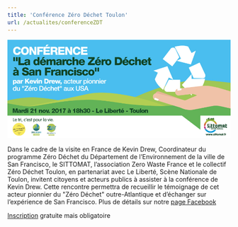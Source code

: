 ```yaml
---
title: 'Conférence Zéro Déchet Toulon'
url: /actualites/conferenceZDT
---
```


[![Alt text](../../static/actualites/conferenceZDT/bandeau_conf.jpg)][weezevent]

Dans le cadre de la visite en France de Kevin Drew, Coordinateur du programme Zéro Déchet du Département de l’Environnement de la ville de San Francisco, le SITTOMAT, l’association Zero Waste France et le collectif Zéro Déchet Toulon, en partenariat avec Le Liberté, Scène Nationale de Toulon, invitent citoyens et acteurs publics à assister à la conférence de Kevin Drew. Cette rencontre permettra de recueillir le témoignage de cet acteur pionnier du "Zéro Déchet" outre-Atlantique et d’échanger sur l’expérience de San Francisco. Plus de détails sur notre [page Facebook][lienfb]

[Inscription][weezevent] gratuite mais obligatoire


[lienfb]:https://www.facebook.com/events/549644475389098/
[weezevent]:https://www.weezevent.com/evenement.php?id_evenement=290437
